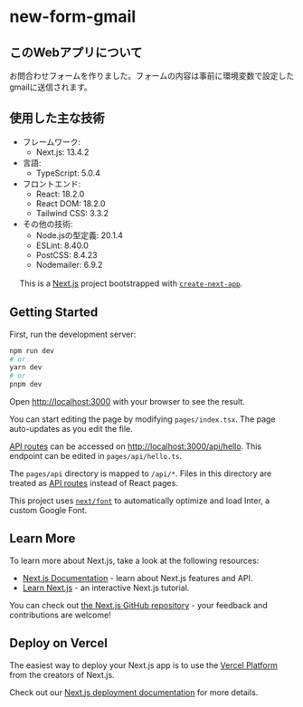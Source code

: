 # new-form-gmail

## このWebアプリについて
お問合わせフォームを作りました。フォームの内容は事前に環境変数で設定したgmailに送信されます。

## 使用した主な技術

- フレームワーク:
  - Next.js: 13.4.2
- 言語:
  - TypeScript: 5.0.4
- フロントエンド:
  - React: 18.2.0
  - React DOM: 18.2.0
  - Tailwind CSS: 3.3.2
- その他の技術:
  - Node.jsの型定義: 20.1.4
  - ESLint: 8.40.0
  - PostCSS: 8.4.23
  - Nodemailer: 6.9.2


　
This is a [Next.js](https://nextjs.org/) project bootstrapped with [`create-next-app`](https://github.com/vercel/next.js/tree/canary/packages/create-next-app).

## Getting Started

First, run the development server:

```bash
npm run dev
# or
yarn dev
# or
pnpm dev
```

Open [http://localhost:3000](http://localhost:3000) with your browser to see the result.

You can start editing the page by modifying `pages/index.tsx`. The page auto-updates as you edit the file.

[API routes](https://nextjs.org/docs/api-routes/introduction) can be accessed on [http://localhost:3000/api/hello](http://localhost:3000/api/hello). This endpoint can be edited in `pages/api/hello.ts`.

The `pages/api` directory is mapped to `/api/*`. Files in this directory are treated as [API routes](https://nextjs.org/docs/api-routes/introduction) instead of React pages.

This project uses [`next/font`](https://nextjs.org/docs/basic-features/font-optimization) to automatically optimize and load Inter, a custom Google Font.

## Learn More

To learn more about Next.js, take a look at the following resources:

- [Next.js Documentation](https://nextjs.org/docs) - learn about Next.js features and API.
- [Learn Next.js](https://nextjs.org/learn) - an interactive Next.js tutorial.

You can check out [the Next.js GitHub repository](https://github.com/vercel/next.js/) - your feedback and contributions are welcome!

## Deploy on Vercel

The easiest way to deploy your Next.js app is to use the [Vercel Platform](https://vercel.com/new?utm_medium=default-template&filter=next.js&utm_source=create-next-app&utm_campaign=create-next-app-readme) from the creators of Next.js.

Check out our [Next.js deployment documentation](https://nextjs.org/docs/deployment) for more details.
